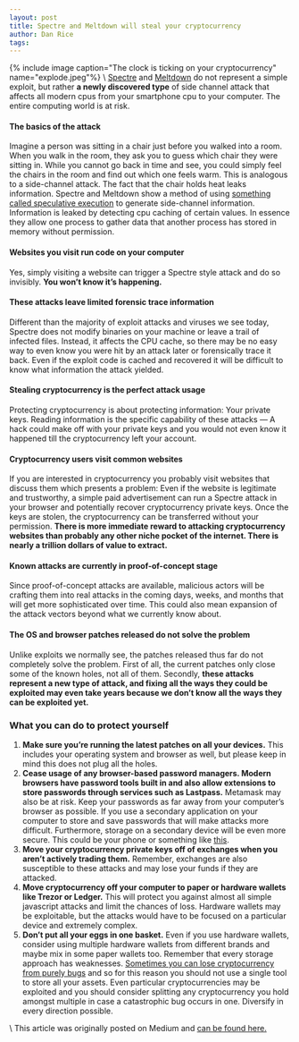 ```yaml
---
layout: post
title: Spectre and Meltdown will steal your cryptocurrency
author: Dan Rice
tags: 
---
```

{% include image caption="The clock is ticking on your cryptocurrency" name="explode.jpeg"%}
\\
[Spectre](https://spectreattack.com/) and
[Meltdown](https://meltdownattack.com/) do not represent a simple exploit, but
rather **a newly discovered type** of side channel attack that affects all
modern cpus from your smartphone cpu to your computer. The entire computing
world is at risk.

#### **The basics of the attack**

Imagine a person was sitting in a chair just before you walked into a room. When
you walk in the room, they ask you to guess which chair they were sitting in.
While you cannot go back in time and see, you could simply feel the chairs in
the room and find out which one feels warm. This is analogous to a side-channel
attack. The fact that the chair holds heat leaks information. Spectre and
Meltdown show a method of using [something called speculative
execution](https://support.apple.com/en-us/HT208394) to generate side-channel
information. Information is leaked by detecting cpu caching of certain values.
In essence they allow one process to gather data that another process has stored
in memory without permission.

#### **Websites you visit run code on your computer**

Yes, simply visiting a website can trigger a Spectre style attack and do so
invisibly. **You won’t know it’s happening.**

#### These attacks leave limited forensic trace information

Different than the majority of exploit attacks and viruses we see today, Spectre
does not modify binaries on your machine or leave a trail of infected files.
Instead, it affects the CPU cache, so there may be no easy way to even know you
were hit by an attack later or forensically trace it back. Even if the exploit
code is cached and recovered it will be difficult to know what information the
attack yielded.

#### Stealing cryptocurrency is the perfect attack usage

Protecting cryptocurrency is about protecting information: Your private keys.
Reading information is the specific capability of these attacks — A hack could
make off with your private keys and you would not even know it happened till the
cryptocurrency left your account.

#### Cryptocurrency users visit common websites

If you are interested in cryptocurrency you probably visit websites that discuss
them which presents a problem: Even if the website is legitimate and
trustworthy, a simple paid advertisement can run a Spectre attack in your
browser and potentially recover cryptocurrency private keys. Once the keys are
stolen, the cryptocurrency can be transferred without your permission. **There
is more immediate reward to attacking cryptocurrency websites than probably any
other niche pocket of the internet. There is nearly a trillion dollars of value
to extract.**

#### Known attacks are currently in proof-of-concept stage

Since proof-of-concept attacks are available, malicious actors will be crafting
them into real attacks in the coming days, weeks, and months that will get more
sophisticated over time. This could also mean expansion of the attack vectors
beyond what we currently know about.

#### The OS and browser patches released do not solve the problem

Unlike exploits we normally see, the patches released thus far do not completely
solve the problem. First of all, the current patches only close some of the
known holes, not all of them. Secondly, **these attacks represent a new type of
attack, and fixing all the ways they could be exploited may even take years
because we don’t know all the ways they can be exploited yet.**

### What you can do to protect yourself

1.  **Make sure you’re running the latest patches on all your devices.** This
includes your operating system and browser as well, but please keep in mind this
does not plug all the holes.
2.  **Cease usage of any browser-based password managers. Modern browsers have
password tools built in and also allow extensions to store passwords through
services such as Lastpass.** Metamask may also be at risk. Keep your passwords
as far away from your computer’s browser as possible. If you use a secondary
application on your computer to store and save passwords that will make attacks
more difficult. Furthermore, storage on a secondary device will be even more
secure. This could be your phone or something like
[this](https://www.hammacher.com/Product/88840?cm_cat=ProductSEM&cm_pla=AdWordsPLA&source=PRODSEM&gclid=Cj0KCQiA7dHSBRDEARIsAJhAHwgNVdcWlPoEHCyIYALV3iU4ZCEhk_Q1WxoEH-BX2WoKXIsir2eV0UoaApDiEALw_wcB).
3.  **Move your cryptocurrency private keys off of exchanges when you aren’t
actively trading them.** Remember, exchanges are also susceptible to these
attacks and may lose your funds if they are attacked.
4.  **Move cryptocurrency off your computer to paper or hardware wallets like Trezor
or Ledger.** This will protect you against almost all simple javascript attacks
and limit the chances of loss. Hardware wallets may be exploitable, but the
attacks would have to be focused on a particular device and extremely complex.
5.  **Don’t put all your eggs in one basket.** Even if you use hardware wallets,
consider using multiple hardware wallets from different brands and maybe mix in
some paper wallets too. Remember that every storage approach has weaknesses.
[Sometimes you can lose cryptocurrency from purely
bugs](http://www.zdnet.com/article/parity-shakes-up-wallet-audits-but-funds-remain-frozen/)
and so for this reason you should not use a single tool to store all your
assets. Even particular cryptocurrencies may be exploited and you should
consider splitting any cryptocurrency you hold amongst multiple in case a
catastrophic bug occurs in one. Diversify in every direction possible.

\\
This article was originally posted on Medium and [can be found here.](https://medium.com/@thedrbits/spectre-and-meltdown-will-steal-your-cryptocurrency-196fa034e329)